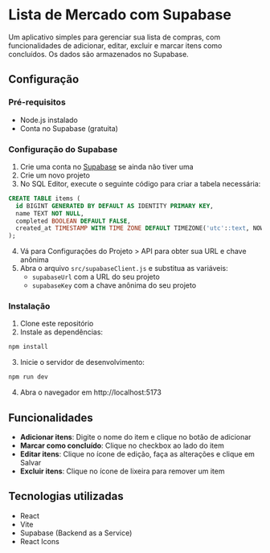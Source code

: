 # Lista de Mercado com Supabase

Um aplicativo simples para gerenciar sua lista de compras, com funcionalidades de adicionar, editar, excluir e marcar itens como concluídos. Os dados são armazenados no Supabase.

## Configuração

### Pré-requisitos

- Node.js instalado
- Conta no Supabase (gratuita)

### Configuração do Supabase

1. Crie uma conta no [Supabase](https://supabase.com) se ainda não tiver uma
2. Crie um novo projeto
3. No SQL Editor, execute o seguinte código para criar a tabela necessária:

```sql
CREATE TABLE items (
  id BIGINT GENERATED BY DEFAULT AS IDENTITY PRIMARY KEY,
  name TEXT NOT NULL,
  completed BOOLEAN DEFAULT FALSE,
  created_at TIMESTAMP WITH TIME ZONE DEFAULT TIMEZONE('utc'::text, NOW()) NOT NULL
);
```

4. Vá para Configurações do Projeto > API para obter sua URL e chave anônima
5. Abra o arquivo `src/supabaseClient.js` e substitua as variáveis:
   - `supabaseUrl` com a URL do seu projeto
   - `supabaseKey` com a chave anônima do seu projeto

### Instalação

1. Clone este repositório
2. Instale as dependências:

```bash
npm install
```

3. Inicie o servidor de desenvolvimento:

```bash
npm run dev
```

4. Abra o navegador em http://localhost:5173

## Funcionalidades

- **Adicionar itens**: Digite o nome do item e clique no botão de adicionar
- **Marcar como concluído**: Clique no checkbox ao lado do item
- **Editar itens**: Clique no ícone de edição, faça as alterações e clique em Salvar
- **Excluir itens**: Clique no ícone de lixeira para remover um item

## Tecnologias utilizadas

- React
- Vite
- Supabase (Backend as a Service)
- React Icons